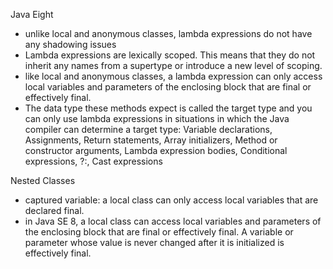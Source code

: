 Java Eight 
- unlike local and anonymous classes, lambda expressions do not have any shadowing issues 
- Lambda expressions are lexically scoped. This means that they do not inherit any names from a supertype or introduce a new level of scoping. 
- like local and anonymous classes, a lambda expression can only access local variables and parameters of the enclosing block that are final or effectively final. 
- The data type these methods expect is called the target type and you can only use lambda expressions in situations in which the Java compiler can determine a target type: Variable declarations, Assignments, Return statements, Array initializers, Method or constructor arguments, Lambda expression bodies, Conditional expressions, ?:, Cast expressions


Nested Classes

- captured variable: a local class can only access local variables that are declared final.
- in Java SE 8, a local class can access local variables and parameters of the enclosing block that are final or effectively final. A variable or parameter whose value is never changed after it is initialized is effectively final.